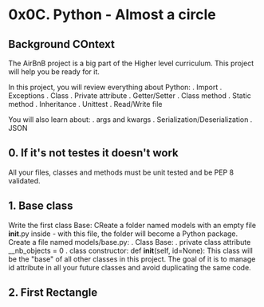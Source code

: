 # 0x0C. Python - Almost a circle

## Background COntext
The AirBnB project is a big part of the Higher level curriculum. This project will help you be ready for it.

In this project, you will review everything about Python:
	. Import
	. Exceptions
	. Class
	. Private attribute
	. Getter/Setter
	. Class method
	. Static method
	. Inheritance
	. Unittest
	. Read/Write file

You will also learn about:
	. args and kwargs
	. Serialization/Deserialization
	. JSON

## 0. If it's not testes it doesn't work
All your files, classes and methods must be unit tested and be PEP 8
validated.

## 1. Base class
Write the first class Base:
CReate a folder named models with an empty file __init__.py inside - with this file, the folder will become a Python package.
Create a file named models/base.py:
	. Class Base:
		. private class attribute __nb_objects = 0
		. class constructor: def __init__(self, id=None):
This class will be the "base" of all other classes in this project. The goal of it is to manage id attribute in all your future classes and avoid duplicating the same code.

## 2. First Rectangle

